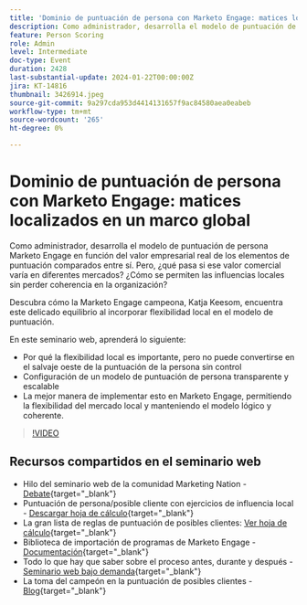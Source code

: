```yaml
---
title: 'Dominio de puntuación de persona con Marketo Engage: matices localizados en un marco global'
description: Como administrador, desarrolla el modelo de puntuación de persona Marketo Engage en función del valor empresarial real de los elementos de puntuación comparados entre sí. Pero, ¿qué pasa si ese valor comercial varía en diferentes mercados? ¿Cómo se permiten las influencias locales sin perder coherencia en la organización? Descubra cómo encuentra el equilibrio al crear flexibilidad local en el modelo de puntuación.
feature: Person Scoring
role: Admin
level: Intermediate
doc-type: Event
duration: 2428
last-substantial-update: 2024-01-22T00:00:00Z
jira: KT-14816
thumbnail: 3426914.jpeg
source-git-commit: 9a297cda953d4414131657f9ac84580aea0eabeb
workflow-type: tm+mt
source-wordcount: '265'
ht-degree: 0%

---
```



# Dominio de puntuación de persona con Marketo Engage: matices localizados en un marco global

Como administrador, desarrolla el modelo de puntuación de persona Marketo Engage en función del valor empresarial real de los elementos de puntuación comparados entre sí. Pero, ¿qué pasa si ese valor comercial varía en diferentes mercados? ¿Cómo se permiten las influencias locales sin perder coherencia en la organización?

Descubra cómo la Marketo Engage campeona, Katja Keesom, encuentra este delicado equilibrio al incorporar flexibilidad local en el modelo de puntuación.

En este seminario web, aprenderá lo siguiente:

* Por qué la flexibilidad local es importante, pero no puede convertirse en el salvaje oeste de la puntuación de la persona sin control
* Configuración de un modelo de puntuación de persona transparente y escalable
* La mejor manera de implementar esto en Marketo Engage, permitiendo la flexibilidad del mercado local y manteniendo el modelo lógico y coherente.

>[!VIDEO](https://video.tv.adobe.com/v/3426914/?learn=on)

## Recursos compartidos en el seminario web

* Hilo del seminario web de la comunidad Marketing Nation - [Debate](https://nation.marketo.com/t5/product-discussions/learn-from-your-peers-webinar-person-scoring-mastery-with/m-p/343084#M194864){target="_blank"}
* Puntuación de persona/posible cliente con ejercicios de influencia local - [Descargar hoja de cálculo](../../assets/marketo/build-scoring-model-and-local-flexibility-scoring-worksheet.docx){target="_blank"}
* La gran lista de reglas de puntuación de posibles clientes: [Ver hoja de cálculo](https://go.marketo.com/rs/561-HYG-937/images/Marketo-Lead-Scoring.pdf){target="_blank"}
* Biblioteca de importación de programas de Marketo Engage - [Documentación](https://experienceleague.adobe.com/docs/marketo/using/product-docs/core-marketo-concepts/programs/program-library/program-import-library-overview.html){target="_blank"}
* Todo lo que hay que saber sobre el proceso antes, durante y después - [Seminario web bajo demanda](https://business.adobe.com/summit/2020/all-about-the-before-during-and-after-of-lead-scoring.html){target="_blank"}
* La toma del campeón en la puntuación de posibles clientes - [Blog](https://nation.marketo.com/t5/product-blogs/marketo-success-series-lead-scoring/ba-p/309849){target="_blank"}
